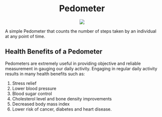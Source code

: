<h1 align="center"> Pedometer </h1>
<p align="center">
<img src=https://user-images.githubusercontent.com/97695341/158770780-98d90756-0e03-46fe-9bcb-c729c5751376.jpg>
</p>
A simple Pedometer that counts the number of steps taken by an individual at any point of time.


## Health Benefits of a Pedometer <br>
Pedometers are extremely useful in providing objective and reliable measurement in gauging our daily activity. Engaging in regular daily activity results in many health benefits such as: <br>
1. Stress relief
2. Lower blood pressure
3. Blood sugar control
4. Cholesterol level and bone density improvements
5. Decreased body mass index
6. Lower risk of cancer, diabetes and heart disease.
